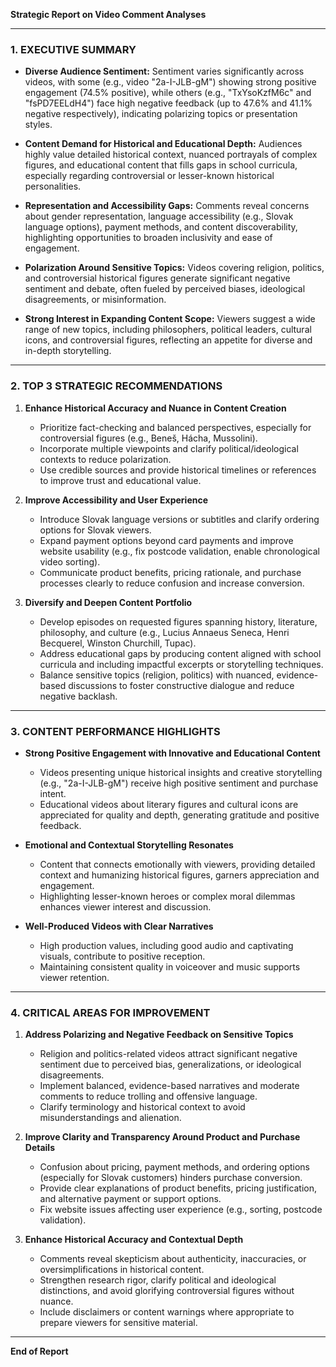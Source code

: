 **Strategic Report on Video Comment Analyses**

---

### 1. EXECUTIVE SUMMARY

- **Diverse Audience Sentiment:** Sentiment varies significantly across videos, with some (e.g., video "2a-I-JLB-gM") showing strong positive engagement (74.5% positive), while others (e.g., "TxYsoKzfM6c" and "fsPD7EELdH4") face high negative feedback (up to 47.6% and 41.1% negative respectively), indicating polarizing topics or presentation styles.

- **Content Demand for Historical and Educational Depth:** Audiences highly value detailed historical context, nuanced portrayals of complex figures, and educational content that fills gaps in school curricula, especially regarding controversial or lesser-known historical personalities.

- **Representation and Accessibility Gaps:** Comments reveal concerns about gender representation, language accessibility (e.g., Slovak language options), payment methods, and content discoverability, highlighting opportunities to broaden inclusivity and ease of engagement.

- **Polarization Around Sensitive Topics:** Videos covering religion, politics, and controversial historical figures generate significant negative sentiment and debate, often fueled by perceived biases, ideological disagreements, or misinformation.

- **Strong Interest in Expanding Content Scope:** Viewers suggest a wide range of new topics, including philosophers, political leaders, cultural icons, and controversial figures, reflecting an appetite for diverse and in-depth storytelling.

---

### 2. TOP 3 STRATEGIC RECOMMENDATIONS

1. **Enhance Historical Accuracy and Nuance in Content Creation**
   - Prioritize fact-checking and balanced perspectives, especially for controversial figures (e.g., Beneš, Hácha, Mussolini).
   - Incorporate multiple viewpoints and clarify political/ideological contexts to reduce polarization.
   - Use credible sources and provide historical timelines or references to improve trust and educational value.

2. **Improve Accessibility and User Experience**
   - Introduce Slovak language versions or subtitles and clarify ordering options for Slovak viewers.
   - Expand payment options beyond card payments and improve website usability (e.g., fix postcode validation, enable chronological video sorting).
   - Communicate product benefits, pricing rationale, and purchase processes clearly to reduce confusion and increase conversion.

3. **Diversify and Deepen Content Portfolio**
   - Develop episodes on requested figures spanning history, literature, philosophy, and culture (e.g., Lucius Annaeus Seneca, Henri Becquerel, Winston Churchill, Tupac).
   - Address educational gaps by producing content aligned with school curricula and including impactful excerpts or storytelling techniques.
   - Balance sensitive topics (religion, politics) with nuanced, evidence-based discussions to foster constructive dialogue and reduce negative backlash.

---

### 3. CONTENT PERFORMANCE HIGHLIGHTS

- **Strong Positive Engagement with Innovative and Educational Content**
  - Videos presenting unique historical insights and creative storytelling (e.g., "2a-I-JLB-gM") receive high positive sentiment and purchase intent.
  - Educational videos about literary figures and cultural icons are appreciated for quality and depth, generating gratitude and positive feedback.

- **Emotional and Contextual Storytelling Resonates**
  - Content that connects emotionally with viewers, providing detailed context and humanizing historical figures, garners appreciation and engagement.
  - Highlighting lesser-known heroes or complex moral dilemmas enhances viewer interest and discussion.

- **Well-Produced Videos with Clear Narratives**
  - High production values, including good audio and captivating visuals, contribute to positive reception.
  - Maintaining consistent quality in voiceover and music supports viewer retention.

---

### 4. CRITICAL AREAS FOR IMPROVEMENT

1. **Address Polarizing and Negative Feedback on Sensitive Topics**
   - Religion and politics-related videos attract significant negative sentiment due to perceived bias, generalizations, or ideological disagreements.
   - Implement balanced, evidence-based narratives and moderate comments to reduce trolling and offensive language.
   - Clarify terminology and historical context to avoid misunderstandings and alienation.

2. **Improve Clarity and Transparency Around Product and Purchase Details**
   - Confusion about pricing, payment methods, and ordering options (especially for Slovak customers) hinders purchase conversion.
   - Provide clear explanations of product benefits, pricing justification, and alternative payment or support options.
   - Fix website issues affecting user experience (e.g., sorting, postcode validation).

3. **Enhance Historical Accuracy and Contextual Depth**
   - Comments reveal skepticism about authenticity, inaccuracies, or oversimplifications in historical content.
   - Strengthen research rigor, clarify political and ideological distinctions, and avoid glorifying controversial figures without nuance.
   - Include disclaimers or content warnings where appropriate to prepare viewers for sensitive material.

---

**End of Report**